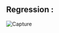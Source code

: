 
## Regression :

![Capture](https://user-images.githubusercontent.com/63875409/104810112-af64a480-5818-11eb-90b2-8ea6e47a9431.PNG)

